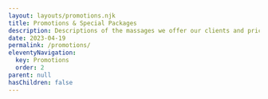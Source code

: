 ```yaml
---
layout: layouts/promotions.njk
title: Promotions & Special Packages
description: Descriptions of the massages we offer our clients and pricing information with links to more detailed massage descriptions.
date: 2023-04-19
permalink: /promotions/
eleventyNavigation:
  key: Promotions
  order: 2
parent: null
hasChildren: false
---
```


